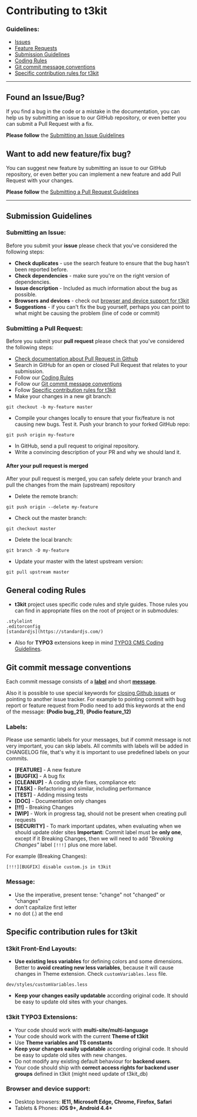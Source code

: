 # Contributing to t3kit

### Guidelines:
- [Issues](#found-an-issuebug)
- [Feature Requests](#want-to-add-new-featurefix-bug)
- [Submission Guidelines](#submission-guidelines)
- [Coding Rules](#general-coding-rules)
- [Git commit message conventions](#git-commit-message-conventions)
- [Specific contribution rules for t3kit](#specific-contribution-rules-for-t3kit)

***

## Found an Issue/Bug?
If you find a bug in the code or a mistake in the documentation, you can help us by submitting an issue to our GitHub repository, or even better you can submit a Pull Request with a fix.

**Please follow** the [Submitting an Issue Guidelines](#submitting-an-issue)


## Want to add new feature/fix bug?
You can suggest new feature by submitting an issue to our GitHub repository, or even better you can implement a new feature and add Pull Request with your changes.

**Please follow** the [Submitting a Pull Request Guidelines](#submitting-a-pull-request)

***

## Submission Guidelines

### Submitting an Issue:
Before you submit your **issue** please check that you've considered the following steps:

- **Check duplicates** - use the search feature to ensure that the bug hasn't been reported before.
- **Check dependencies** - make sure you're on the right version of dependencies.
- **Issue description** - Included as much information about the bug as possible.
- **Browsers and devices** - check out [browser and device support for t3kit](#browser-and-device-support)
- **Suggestions** -  if you can't fix the bug yourself, perhaps you can point to what might be causing the problem (line of code or commit)

### Submitting a Pull Request:
Before you submit your **pull request**  please check that you've considered the following steps:


- [Check documentation about Pull Request in Github](https://help.github.com/articles/using-pull-requests/)
- Search in GitHub for an open or closed Pull Request that relates to your submission.
- Follow our [Coding Rules](#general-coding-rules)
- Follow our [Git commit message conventions](#git-commit-message-conventions)
- Follow [Specific contribution rules for t3kit](#specific-contribution-rules-for-t3kit)
- Make your changes in a new git branch:
```shell
git checkout -b my-feature master
```
- Compile your changes locally to ensure that your fix/feature is not causing new bugs. Test it.
Push your branch to your forked GitHub repo:
```shell
git push origin my-feature
```
- In GitHub, send a pull request to original repository.
- Write a convincing description of your PR and why we should land it.


#### After your pull request is merged

After your pull request is merged, you can safely delete your branch and pull the changes from the main (upstream) repository

- Delete the remote branch:
```shell
git push origin --delete my-feature
```
- Check out the master branch:
```shell
git checkout master
```
- Delete the local branch:
```shell
git branch -D my-feature
```
- Update your master with the latest upstream version:
```shell
git pull upstream master
```


## General coding Rules

- **t3kit** project uses specific code rules and style guides. Those rules you can find in appropriate files on the root of project or in submodules:
```
.stylelint
.editorconfig
[standardjs](https://standardjs.com/)
```
- Also for **TYPO3** extensions keep in mind [TYPO3 CMS Coding Guidelines](https://docs.typo3.org/typo3cms/CodingGuidelinesReference/Index.html).


## Git commit message conventions

Each commit message consists of a **[label](#labels)** and short **[message](#message)**.

Also it is possible to use special keywords for [closing Github issues](https://help.github.com/articles/closing-issues-via-commit-messages/) or pointing to another issue tracker.
For example to pointing commit with bug report or feature request from Podio need to add this keywords at the end of the message: **(Podio bug_21)**, **(Podio feature_12)**

### Labels:
Please use semantic labels for your messages, but if commit message is not very important, you can skip labels. All commits with labels will be added in CHANGELOG file, that's why it is important to use predefined labels on your commits.

* **[FEATURE]** - A new feature
* **[BUGFIX]** - A bug fix
* **[CLEANUP]** - A coding style fixes, compliance etc
* **[TASK]** - Refactoring and similar, including performance
* **[TEST]** - Adding missing tests
* **[DOC]** - Documentation only changes
* **[!!!]** - Breaking Changes
* **[WIP]** - Work in progress tag, should not be present when creating pull requests
* **[SECURITY]** - To mark important updates, when evaluating when we should update older sites
**Important:** Commit label must be **only one**, except if it Breaking Changes, then we will need to add _"Breaking Changes"_ label `[!!!]` plus one more label.


For example (Breaking Changes):
```
[!!!][BUGFIX] disable custom.js in t3kit
```

### Message:

- Use the imperative, present tense: "change" not "changed" or "changes"
- don't capitalize first letter
- no dot (.) at the end


## Specific contribution rules for t3kit

### t3kit Front-End Layouts:
- **Use existing less variables** for defining colors and some dimensions. Better to **avoid creating new less variables**, because it will cause changes in Theme extension. Check `customVariables.less` file.
```
dev/styles/customVariables.less
```
- **Keep your changes easily updatable** according original code. It should be easy to update old sites with your changes.


### t3kit TYPO3 Extensions:

- Your code should work with **multi-site/multi-language**
- Your code should work with the current **Theme of t3kit**
- Use **Theme variables and TS constants**
- **Keep your changes easily updatable** according original code. It should be easy to update old sites with new changes.
- Do not modify any existing default behaviour for **backend users**.
- Your code should ship with **correct access rights for backend user groups** defined in t3kit (might need update of t3kit_db)

### Browser and device support:
- Desktop browsers: **IE11, Microsoft Edge, Chrome, Firefox, Safari**
- Tablets & Phones: **iOS 9+, Android 4.4+**
